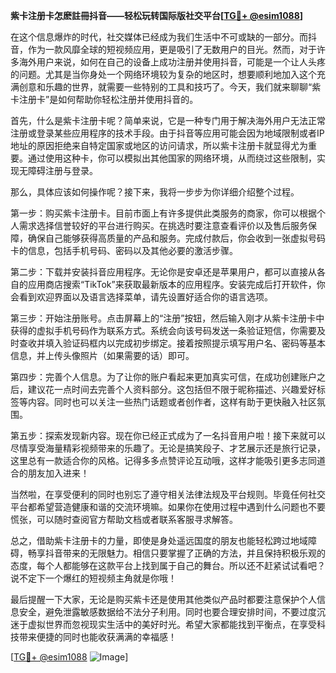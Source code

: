 **紫卡注册卡怎麽註冊抖音——轻松玩转国际版社交平台[[TG💪+ @esim1088](https://t.me/s/esim1088)]**

在这个信息爆炸的时代，社交媒体已经成为我们生活中不可或缺的一部分。而抖音，作为一款风靡全球的短视频应用，更是吸引了无数用户的目光。然而，对于许多海外用户来说，如何在自己的设备上成功注册并使用抖音，可能是一个让人头疼的问题。尤其是当你身处一个网络环境较为复杂的地区时，想要顺利地加入这个充满创意和乐趣的世界，就需要一些特别的工具和技巧了。今天，我们就来聊聊“紫卡注册卡”是如何帮助你轻松注册并使用抖音的。

首先，什么是紫卡注册卡呢？简单来说，它是一种专门用于解决海外用户无法正常注册或登录某些应用程序的技术手段。由于抖音等应用可能会因为地域限制或者IP地址的原因拒绝来自特定国家或地区的访问请求，所以紫卡注册卡就显得尤为重要。通过使用这种卡，你可以模拟出其他国家的网络环境，从而绕过这些限制，实现无障碍注册与登录。

那么，具体应该如何操作呢？接下来，我将一步步为你详细介绍整个过程。

第一步：购买紫卡注册卡。目前市面上有许多提供此类服务的商家，你可以根据个人需求选择信誉较好的平台进行购买。在挑选时要注意查看评价以及售后服务保障，确保自己能够获得高质量的产品和服务。完成付款后，你会收到一张虚拟号码卡的信息，包括手机号码、密码以及其他必要的激活步骤。

第二步：下载并安装抖音应用程序。无论你是安卓还是苹果用户，都可以直接从各自的应用商店搜索“TikTok”来获取最新版本的应用程序。安装完成后打开软件，你会看到欢迎界面以及语言选择菜单，请先设置好适合你的语言选项。

第三步：开始注册账号。点击屏幕上的“注册”按钮，然后输入刚才从紫卡注册卡中获得的虚拟手机号码作为联系方式。系统会向该号码发送一条验证短信，你需要及时查收并填入验证码框内以完成初步绑定。接着按照提示填写用户名、密码等基本信息，并上传头像照片（如果需要的话）即可。

第四步：完善个人信息。为了让你的账户看起来更加真实可信，在成功创建账户之后，建议花一点时间去完善个人资料部分。这包括但不限于昵称描述、兴趣爱好标签等内容。同时也可以关注一些热门话题或者创作者，这样有助于更快融入社区氛围。

第五步：探索发现新内容。现在你已经正式成为了一名抖音用户啦！接下来就可以尽情享受海量精彩视频带来的乐趣了。无论是搞笑段子、才艺展示还是旅行记录，这里总有一款适合你的风格。记得多多点赞评论互动哦，这样才能吸引更多志同道合的朋友加入进来！

当然啦，在享受便利的同时也别忘了遵守相关法律法规及平台规则。毕竟任何社交平台都希望营造健康和谐的交流环境嘛。如果你在使用过程中遇到什么问题也不要慌张，可以随时查阅官方帮助文档或者联系客服寻求解答。

总之，借助紫卡注册卡的力量，即使是身处遥远国度的朋友也能轻松跨过地域障碍，畅享抖音带来的无限魅力。相信只要掌握了正确的方法，并且保持积极乐观的态度，每个人都能够在这款平台上找到属于自己的舞台。所以还不赶紧试试看吧？说不定下一个爆红的短视频主角就是你哦！

最后提醒一下大家，无论是购买紫卡还是使用其他类似产品时都要注意保护个人信息安全，避免泄露敏感数据给不法分子利用。同时也要合理安排时间，不要过度沉迷于虚拟世界而忽视现实生活中的美好时光。希望大家都能找到平衡点，在享受科技带来便捷的同时也能收获满满的幸福感！

[[TG💪+ @esim1088](https://t.me/s/esim1088) ![Image](https://i.postimg.cc/4NQfJmqS/Snipaste-2025-05-13-00-14-12.png)]